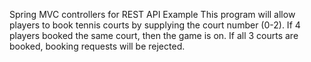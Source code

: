 Spring MVC controllers for REST API Example
This program will allow players to book tennis courts by supplying the court number (0-2). If 4 players booked the same court, then the game is on. 
If all 3 courts are booked, booking requests will be rejected.
